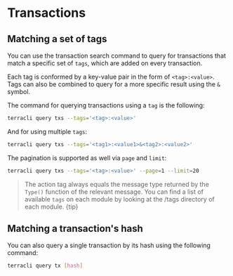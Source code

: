 # Transactions

## Matching a set of tags

You can use the transaction search command to query for transactions that match a specific set of `tags`, which are added on every transaction.

Each tag is conformed by a key-value pair in the form of `<tag>:<value>`. Tags can also be combined to query for a more specific result using the `&` symbol.

The command for querying transactions using a `tag` is the following:

```bash
terracli query txs --tags='<tag>:<value>'
```

And for using multiple `tags`:

```bash
terracli query txs --tags='<tag1>:<value1>&<tag2>:<value2>'
```

The pagination is supported as well via `page` and `limit`:

```bash
terracli query txs --tags='<tag>:<value>' --page=1 --limit=20
```

> The action tag always equals the message type returned by the `Type()` function of the relevant message.
> You can find a list of available `tags` on each module by looking at the /tags directory of each module.
> {tip}

## Matching a transaction's hash

You can also query a single transaction by its hash using the following command:

```bash
terracli query tx [hash]
```
